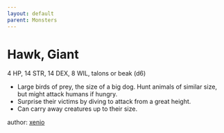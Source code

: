 ```yaml
---
layout: default
parent: Monsters
---
```

# Hawk, Giant
4 HP, 14 STR, 14 DEX, 8 WIL, talons or beak (d6)
- Large birds of prey, the size of a big dog. Hunt animals of similar size, but might attack humans if hungry.
- Surprise their victims by diving to attack from a great height.
- Can carry away creatures up to their size.

author: [xenio](https://xenioinabottle.blogspot.com)
